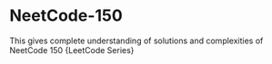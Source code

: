 # NeetCode-150
This gives complete understanding of solutions and complexities of NeetCode 150  {LeetCode Series}

